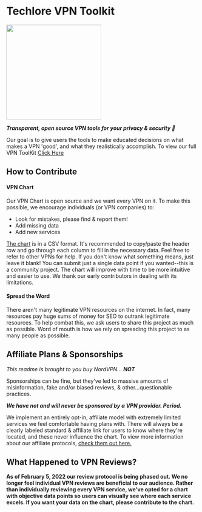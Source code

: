 # Techlore VPN Toolkit
<img src="https://techlore.tech/assets/logos/vpn.svg" width="250" height="250">

***Transparent, open source VPN tools for your privacy & security 🔐***

Our goal is to give users the tools to make educated decisions on what makes a VPN 'good', and what they realistically accomplish. To view our full VPN ToolKit [Click Here](https://techlore.tech/vpn)

## How to Contribute
#### VPN Chart
Our VPN Chart is open source and we want every VPN on it. To make this possible, we encourage individuals (or VPN companies) to:
* Look for mistakes, please find & report them!
* Add missing data
* Add new services

[The chart](VPNchart.csv) is in a CSV format. It's recommended to copy/paste the header row and go through each column to fill in the necessary data. Feel free to refer to other VPNs for help. If you don't know what something means, just leave it blank! You can submit just a single data point if you wanted--this is a community project. The chart will improve with time to be more intuitive and easier to use. We thank our early contributors in dealing with its limitations.

#### Spread the Word
There aren't many legitimate VPN resources on the internet. In fact, many resources pay huge sums of money for SEO to outrank legitimate resources. To help combat this, we ask users to share this project as much as possible. Word of mouth is how we rely on spreading this project to as many people as possible.

## Affiliate Plans & Sponsorships
*This readme is brought to you buy NordVPN...* ***NOT***

Sponsorships can be fine, but they've led to massive amounts of misinformation, fake and/or biased reviews, & other...questionable practices.

***We have not and will never be sponsored by a VPN provider. Period.***

We implement an entirely opt-in, affiliate model with extremely limited services we feel comfortable having plans with. There will always be a clearly labeled standard & affiliate link for users to know where they're located, and these never influence the chart. To view more information about our affiliate protocols, [check them out here.](https://discuss.techlore.tech/pub/sponsors-affiliates)

## What Happened to VPN Reviews?
**As of February 5, 2022 our review protocol is being phased out. We no longer feel individual VPN reviews are beneficial to our audience. Rather than individually reviewing every VPN service, we've opted for a chart with objective data points so users can visually see where each service excels. If you want your data on the chart, please contribute to the chart.**
